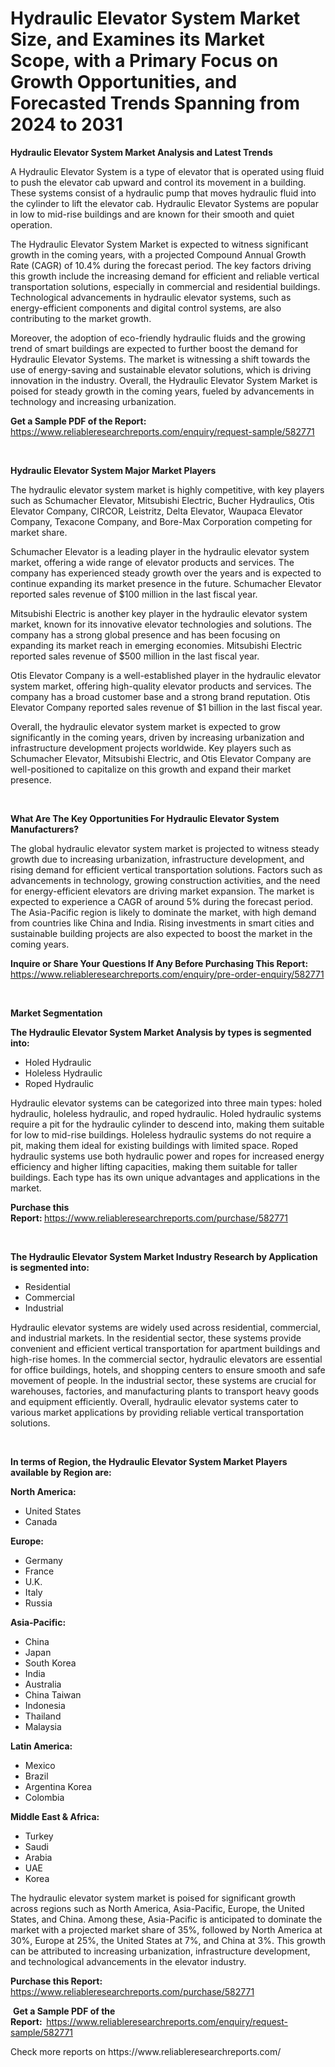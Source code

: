 <p><h1>Hydraulic Elevator System Market Size, and Examines its Market Scope, with a Primary Focus on Growth Opportunities, and Forecasted Trends Spanning from 2024 to 2031</h1></p><p><strong>Hydraulic Elevator System Market Analysis and Latest Trends</strong></p>
<p><p>A Hydraulic Elevator System is a type of elevator that is operated using fluid to push the elevator cab upward and control its movement in a building. These systems consist of a hydraulic pump that moves hydraulic fluid into the cylinder to lift the elevator cab. Hydraulic Elevator Systems are popular in low to mid-rise buildings and are known for their smooth and quiet operation.</p><p>The Hydraulic Elevator System Market is expected to witness significant growth in the coming years, with a projected Compound Annual Growth Rate (CAGR) of 10.4% during the forecast period. The key factors driving this growth include the increasing demand for efficient and reliable vertical transportation solutions, especially in commercial and residential buildings. Technological advancements in hydraulic elevator systems, such as energy-efficient components and digital control systems, are also contributing to the market growth.</p><p>Moreover, the adoption of eco-friendly hydraulic fluids and the growing trend of smart buildings are expected to further boost the demand for Hydraulic Elevator Systems. The market is witnessing a shift towards the use of energy-saving and sustainable elevator solutions, which is driving innovation in the industry. Overall, the Hydraulic Elevator System Market is poised for steady growth in the coming years, fueled by advancements in technology and increasing urbanization.</p></p>
<p><strong>Get a Sample PDF of the Report:&nbsp;</strong> <a href="https://www.reliableresearchreports.com/enquiry/request-sample/582771">https://www.reliableresearchreports.com/enquiry/request-sample/582771</a></p>
<p>&nbsp;</p>
<p><strong>Hydraulic Elevator System Major Market Players</strong></p>
<p><p>The hydraulic elevator system market is highly competitive, with key players such as Schumacher Elevator, Mitsubishi Electric, Bucher Hydraulics, Otis Elevator Company, CIRCOR, Leistritz, Delta Elevator, Waupaca Elevator Company, Texacone Company, and Bore-Max Corporation competing for market share.</p><p>Schumacher Elevator is a leading player in the hydraulic elevator system market, offering a wide range of elevator products and services. The company has experienced steady growth over the years and is expected to continue expanding its market presence in the future. Schumacher Elevator reported sales revenue of $100 million in the last fiscal year.</p><p>Mitsubishi Electric is another key player in the hydraulic elevator system market, known for its innovative elevator technologies and solutions. The company has a strong global presence and has been focusing on expanding its market reach in emerging economies. Mitsubishi Electric reported sales revenue of $500 million in the last fiscal year.</p><p>Otis Elevator Company is a well-established player in the hydraulic elevator system market, offering high-quality elevator products and services. The company has a broad customer base and a strong brand reputation. Otis Elevator Company reported sales revenue of $1 billion in the last fiscal year.</p><p>Overall, the hydraulic elevator system market is expected to grow significantly in the coming years, driven by increasing urbanization and infrastructure development projects worldwide. Key players such as Schumacher Elevator, Mitsubishi Electric, and Otis Elevator Company are well-positioned to capitalize on this growth and expand their market presence.</p></p>
<p>&nbsp;</p>
<p><strong>What Are The Key Opportunities For Hydraulic Elevator System Manufacturers?</strong></p>
<p><p>The global hydraulic elevator system market is projected to witness steady growth due to increasing urbanization, infrastructure development, and rising demand for efficient vertical transportation solutions. Factors such as advancements in technology, growing construction activities, and the need for energy-efficient elevators are driving market expansion. The market is expected to experience a CAGR of around 5% during the forecast period. The Asia-Pacific region is likely to dominate the market, with high demand from countries like China and India. Rising investments in smart cities and sustainable building projects are also expected to boost the market in the coming years.</p></p>
<p><strong>Inquire or Share Your Questions If Any Before Purchasing This Report:</strong> <a href="https://www.reliableresearchreports.com/enquiry/pre-order-enquiry/582771">https://www.reliableresearchreports.com/enquiry/pre-order-enquiry/582771</a></p>
<p>&nbsp;</p>
<p><strong>Market Segmentation</strong></p>
<p><strong>The Hydraulic Elevator System Market Analysis by types is segmented into:</strong></p>
<p><ul><li>Holed Hydraulic</li><li>Holeless Hydraulic</li><li>Roped Hydraulic</li></ul></p>
<p><p>Hydraulic elevator systems can be categorized into three main types: holed hydraulic, holeless hydraulic, and roped hydraulic. Holed hydraulic systems require a pit for the hydraulic cylinder to descend into, making them suitable for low to mid-rise buildings. Holeless hydraulic systems do not require a pit, making them ideal for existing buildings with limited space. Roped hydraulic systems use both hydraulic power and ropes for increased energy efficiency and higher lifting capacities, making them suitable for taller buildings. Each type has its own unique advantages and applications in the market.</p></p>
<p><strong>Purchase this Report:&nbsp;</strong><a href="https://www.reliableresearchreports.com/purchase/582771">https://www.reliableresearchreports.com/purchase/582771</a></p>
<p>&nbsp;</p>
<p><strong>The Hydraulic Elevator System Market Industry Research by Application is segmented into:</strong></p>
<p><ul><li>Residential</li><li>Commercial</li><li>Industrial</li></ul></p>
<p><p>Hydraulic elevator systems are widely used across residential, commercial, and industrial markets. In the residential sector, these systems provide convenient and efficient vertical transportation for apartment buildings and high-rise homes. In the commercial sector, hydraulic elevators are essential for office buildings, hotels, and shopping centers to ensure smooth and safe movement of people. In the industrial sector, these systems are crucial for warehouses, factories, and manufacturing plants to transport heavy goods and equipment efficiently. Overall, hydraulic elevator systems cater to various market applications by providing reliable vertical transportation solutions.</p></p>
<p>&nbsp;</p>
<p><strong>In terms of Region, the Hydraulic Elevator System Market Players available by Region are:</strong></p>
<p>
    <p> <strong> North America: </strong>
        <ul>
            <li>United States</li>
            <li>Canada</li>
        </ul>
        </p> 
    <p> <strong> Europe: </strong>
        <ul>
            <li>Germany</li>
            <li>France</li>
            <li>U.K.</li>
            <li>Italy</li>
            <li>Russia</li>
        </ul>
        </p> 
    <p> <strong> Asia-Pacific: </strong>
        <ul>
            <li>China</li>
            <li>Japan</li>
            <li>South Korea</li>
            <li>India</li>
            <li>Australia</li>
            <li>China Taiwan</li>
            <li>Indonesia</li>
            <li>Thailand</li>
            <li>Malaysia</li>
        </ul>
        </p> 
    <p> <strong> Latin America: </strong>
        <ul>
            <li>Mexico</li>
            <li>Brazil</li>
            <li>Argentina Korea</li>
            <li>Colombia</li>
        </ul>
        </p> 
    <p> <strong> Middle East & Africa: </strong>
        <ul>
            <li>Turkey</li>
            <li>Saudi</li>
            <li>Arabia</li>
            <li>UAE</li>
            <li>Korea</li>
        </ul>
    </p>
    </p>
<p><p>The hydraulic elevator system market is poised for significant growth across regions such as North America, Asia-Pacific, Europe, the United States, and China. Among these, Asia-Pacific is anticipated to dominate the market with a projected market share of 35%, followed by North America at 30%, Europe at 25%, the United States at 7%, and China at 3%. This growth can be attributed to increasing urbanization, infrastructure development, and technological advancements in the elevator industry.</p></p>
<p><strong>Purchase this Report: </strong><a href="https://www.reliableresearchreports.com/purchase/582771">https://www.reliableresearchreports.com/purchase/582771</a></p>
<p>&nbsp;<strong>Get a Sample PDF of the Report:&nbsp;&nbsp;</strong><a href="https://www.reliableresearchreports.com/enquiry/request-sample/582771">https://www.reliableresearchreports.com/enquiry/request-sample/582771</a></p>
<p><strong></strong></p>
<p>Check more reports on https://www.reliableresearchreports.com/</p>